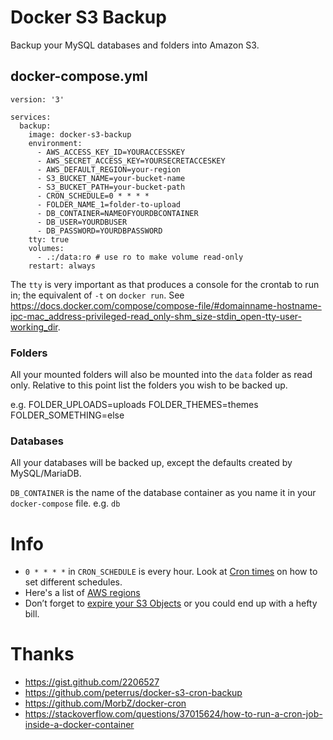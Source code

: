 # Docker S3 Backup

Backup your MySQL databases and folders into Amazon S3.

## docker-compose.yml

```
version: '3'

services:
  backup:
    image: docker-s3-backup
    environment:
      - AWS_ACCESS_KEY_ID=YOURACCESSKEY
      - AWS_SECRET_ACCESS_KEY=YOURSECRETACCESKEY
      - AWS_DEFAULT_REGION=your-region
      - S3_BUCKET_NAME=your-bucket-name
      - S3_BUCKET_PATH=your-bucket-path
      - CRON_SCHEDULE=0 * * * *
      - FOLDER_NAME_1=folder-to-upload
      - DB_CONTAINER=NAMEOFYOURDBCONTAINER
      - DB_USER=YOURDBUSER
      - DB_PASSWORD=YOURDBPASSWORD
    tty: true
    volumes:
      - .:/data:ro # use ro to make volume read-only
    restart: always
```

The `tty` is very important as that produces a console for the crontab to run in; the equivalent of `-t` on `docker run`. See https://docs.docker.com/compose/compose-file/#domainname-hostname-ipc-mac_address-privileged-read_only-shm_size-stdin_open-tty-user-working_dir.

### Folders

All your mounted folders will also be mounted into the `data` folder as read only. Relative to this point list the folders you wish to be backed up.

e.g.
FOLDER_UPLOADS=uploads
FOLDER_THEMES=themes
FOLDER_SOMETHING=else

### Databases

All your databases will be backed up, except the defaults created by MySQL/MariaDB.

`DB_CONTAINER` is the name of the database container as you name it in your `docker-compose` file. e.g. `db`

# Info

- `0 * * * *` in `CRON_SCHEDULE` is every hour. Look at [Cron times](https://crontab.guru/) on how to set different schedules.
- Here's a list of [AWS regions](https://docs.aws.amazon.com/general/latest/gr/rande.html)
- Don’t forget to [expire your S3 Objects](https://aws.amazon.com/blogs/aws/amazon-s3-object-expiration/) or you could end up with a hefty bill.

# Thanks

- https://gist.github.com/2206527
- https://github.com/peterrus/docker-s3-cron-backup
- https://github.com/MorbZ/docker-cron
- https://stackoverflow.com/questions/37015624/how-to-run-a-cron-job-inside-a-docker-container
